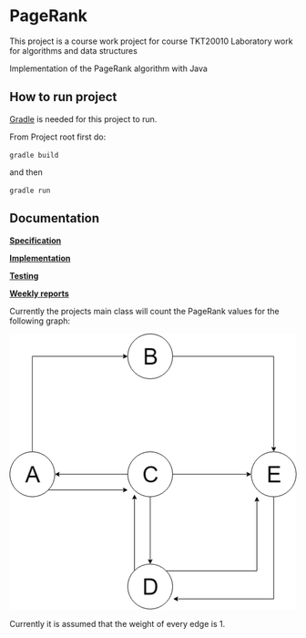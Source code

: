 # PageRank

This project is a course work project for course TKT20010 Laboratory work for algorithms and data structures

Implementation of the PageRank algorithm with Java

## How to run project
[Gradle](https://gradle.org) is needed for this project to run.

From Project root first do:

`gradle build`

and then

`gradle run`


## Documentation

[**Specification**](https://github.com/ConstantKrieg/PageRank/blob/master/doc/specification.md)

[**Implementation**](https://github.com/ConstantKrieg/PageRank/blob/master/doc/implementation.md)

[**Testing**](https://github.com/ConstantKrieg/PageRank/blob/master/doc/testing.md)

[**Weekly reports**](https://github.com/ConstantKrieg/PageRank/tree/master/doc/weekly%20reports)

Currently the projects main class will count the PageRank values for the following graph:

![GRAPH](https://github.com/ConstantKrieg/PageRank/blob/master/doc/example_graph.png?raw=true)

Currently it is assumed that the weight of every edge is 1.



